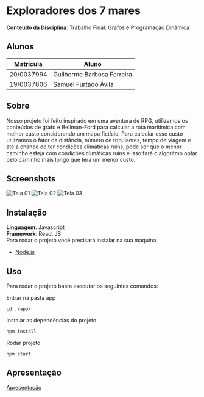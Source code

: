 # Exploradores dos 7 mares

**Conteúdo da Disciplina**: Trabalho Final: Grafos e Programação Dinâmica<br>

## Alunos
|Matrícula | Aluno |
| -- | -- |
| 20/0037994 | Guilherme Barbosa Ferreira |
| 19/0037806 | Samuel Furtado Ávila |

## Sobre 
Nosso projeto foi feito inspirado em uma aventura de RPG, utilizamos os conteúdos de grafo e Bellman-Ford para calcular a rota marítimica com melhor custo considerando um mapa fictício. Para calcular esse custo utilizamos o fator da distância, número de tripulantes, tempo de viagem e até a chance de ter condições climáticas ruins, pode ser que o menor caminho esteja com condições climáticas ruins e isso fará o algoritmo optar pelo caminho mais longo que terá um menor custo. 
 
## Screenshots
![Tela 01](https://user-images.githubusercontent.com/53478066/217136544-6633b16d-088b-4961-852b-a7acd123e146.jpeg)
![Tela 02](https://user-images.githubusercontent.com/53478066/217136586-03b03a09-5208-4583-a17f-7264c72ff8e1.jpeg)
![Tela 03](https://user-images.githubusercontent.com/88190414/217310364-7c9e5a02-ab9a-4b26-9f2a-400c5ff0efdf.png)

## Instalação 
**Linguagem**: Javascript<br>
**Framework**: React JS<br>
Para rodar o projeto você precisará instalar na sua máquina:
- [Node.js](https://nodejs.org/en/)


## Uso 
Para rodar o projeto basta executar os seguintes comandos:

Entrar na pasta app
````
cd ./app/
````

Instalar as dependências do projeto
````
npm install
````

Rodar projeto
````
npm start
````

## Apresentação 
[Apresentação](app/src/assets/ApresentacaoFinal.mp4)




